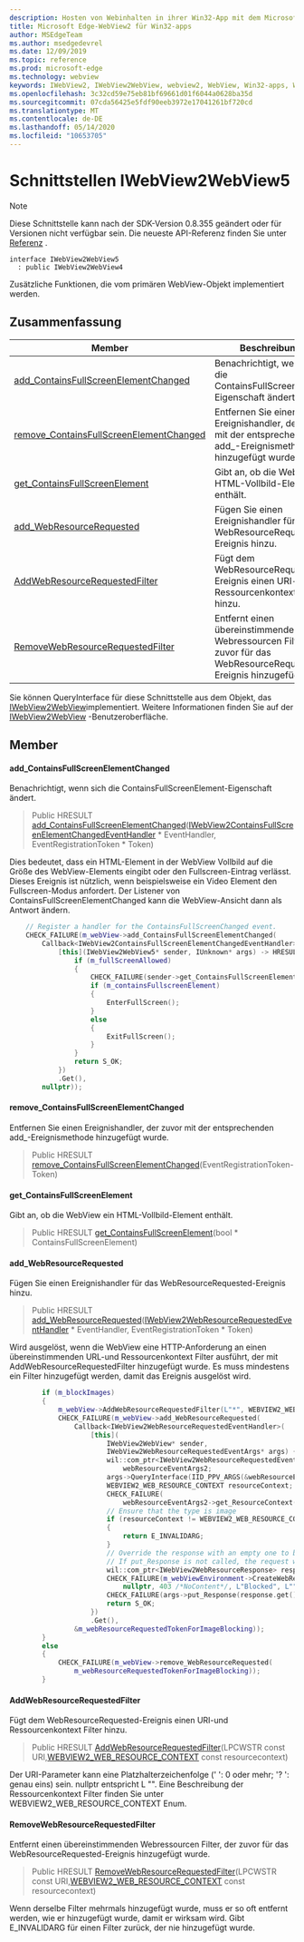 ```yaml
---
description: Hosten von Webinhalten in ihrer Win32-App mit dem Microsoft Edge WebView2-Steuerelement
title: Microsoft Edge-WebView2 für Win32-apps
author: MSEdgeTeam
ms.author: msedgedevrel
ms.date: 12/09/2019
ms.topic: reference
ms.prod: microsoft-edge
ms.technology: webview
keywords: IWebView2, IWebView2WebView, webview2, WebView, Win32-apps, Win32, Edge
ms.openlocfilehash: 3c32cd59e75eb81bf69661d01f6044a0628ba35d
ms.sourcegitcommit: 07cda56425e5fdf90eeb3972e17041261bf720cd
ms.translationtype: MT
ms.contentlocale: de-DE
ms.lasthandoff: 05/14/2020
ms.locfileid: "10653705"
---
```

# Schnittstellen IWebView2WebView5 

> [!NOTE]
> Diese Schnittstelle kann nach der SDK-Version 0.8.355 geändert oder für Versionen nicht verfügbar sein. Die neueste API-Referenz finden Sie unter [Referenz](../../../webview2-api-reference.md) .

```
interface IWebView2WebView5
  : public IWebView2WebView4
```

Zusätzliche Funktionen, die vom primären WebView-Objekt implementiert werden.

## Zusammenfassung

 Member                        | Beschreibungen
--------------------------------|---------------------------------------------
[add_ContainsFullScreenElementChanged](#add_containsfullscreenelementchanged) | Benachrichtigt, wenn sich die ContainsFullScreenElement-Eigenschaft ändert.
[remove_ContainsFullScreenElementChanged](#remove_containsfullscreenelementchanged) | Entfernen Sie einen Ereignishandler, der zuvor mit der entsprechenden add_-Ereignismethode hinzugefügt wurde.
[get_ContainsFullScreenElement](#get_containsfullscreenelement) | Gibt an, ob die WebView ein HTML-Vollbild-Element enthält.
[add_WebResourceRequested](#add_webresourcerequested) | Fügen Sie einen Ereignishandler für das WebResourceRequested-Ereignis hinzu.
[AddWebResourceRequestedFilter](#addwebresourcerequestedfilter) | Fügt dem WebResourceRequested-Ereignis einen URI-und Ressourcenkontext Filter hinzu.
[RemoveWebResourceRequestedFilter](#removewebresourcerequestedfilter) | Entfernt einen übereinstimmenden Webressourcen Filter, der zuvor für das WebResourceRequested-Ereignis hinzugefügt wurde.

Sie können QueryInterface für diese Schnittstelle aus dem Objekt, das [IWebView2WebView](IWebView2WebView.md)implementiert. Weitere Informationen finden Sie auf der [IWebView2WebView](IWebView2WebView.md) -Benutzeroberfläche.

## Member

#### add_ContainsFullScreenElementChanged 

Benachrichtigt, wenn sich die ContainsFullScreenElement-Eigenschaft ändert.

> Public HRESULT [add_ContainsFullScreenElementChanged](#add_containsfullscreenelementchanged)([IWebView2ContainsFullScreenElementChangedEventHandler](IWebView2ContainsFullScreenElementChangedEventHandler.md) * EventHandler, EventRegistrationToken * Token)

Dies bedeutet, dass ein HTML-Element in der WebView Vollbild auf die Größe des WebView-Elements eingibt oder den Fullscreen-Eintrag verlässt. Dieses Ereignis ist nützlich, wenn beispielsweise ein Video Element den Fullscreen-Modus anfordert. Der Listener von ContainsFullScreenElementChanged kann die WebView-Ansicht dann als Antwort ändern.

```cpp
    // Register a handler for the ContainsFullScreenChanged event.
    CHECK_FAILURE(m_webView->add_ContainsFullScreenElementChanged(
        Callback<IWebView2ContainsFullScreenElementChangedEventHandler>(
            [this](IWebView2WebView5* sender, IUnknown* args) -> HRESULT {
                if (m_fullScreenAllowed)
                {
                    CHECK_FAILURE(sender->get_ContainsFullScreenElement(&m_containsFullscreenElement));
                    if (m_containsFullscreenElement)
                    {
                        EnterFullScreen();
                    }
                    else
                    {
                        ExitFullScreen();
                    }
                }
                return S_OK;
            })
            .Get(),
        nullptr));
```

#### remove_ContainsFullScreenElementChanged 

Entfernen Sie einen Ereignishandler, der zuvor mit der entsprechenden add_-Ereignismethode hinzugefügt wurde.

> Public HRESULT [remove_ContainsFullScreenElementChanged](#remove_containsfullscreenelementchanged)(EventRegistrationToken-Token)

#### get_ContainsFullScreenElement 

Gibt an, ob die WebView ein HTML-Vollbild-Element enthält.

> Public HRESULT [get_ContainsFullScreenElement](#get_containsfullscreenelement)(bool * ContainsFullScreenElement)

#### add_WebResourceRequested 

Fügen Sie einen Ereignishandler für das WebResourceRequested-Ereignis hinzu.

> Public HRESULT [add_WebResourceRequested](#add_webresourcerequested)([IWebView2WebResourceRequestedEventHandler](IWebView2WebResourceRequestedEventHandler.md) * EventHandler, EventRegistrationToken * Token)

Wird ausgelöst, wenn die WebView eine HTTP-Anforderung an einen übereinstimmenden URL-und Ressourcenkontext Filter ausführt, der mit AddWebResourceRequestedFilter hinzugefügt wurde. Es muss mindestens ein Filter hinzugefügt werden, damit das Ereignis ausgelöst wird.

```cpp
        if (m_blockImages)
        {
            m_webView->AddWebResourceRequestedFilter(L"*", WEBVIEW2_WEB_RESOURCE_CONTEXT_IMAGE);
            CHECK_FAILURE(m_webView->add_WebResourceRequested(
                Callback<IWebView2WebResourceRequestedEventHandler>(
                    [this](
                        IWebView2WebView* sender,
                        IWebView2WebResourceRequestedEventArgs* args) {
                        wil::com_ptr<IWebView2WebResourceRequestedEventArgs2>
                            webResourceEventArgs2;
                        args->QueryInterface(IID_PPV_ARGS(&webResourceEventArgs2));
                        WEBVIEW2_WEB_RESOURCE_CONTEXT resourceContext;
                        CHECK_FAILURE(
                            webResourceEventArgs2->get_ResourceContext(&resourceContext));
                        // Ensure that the type is image
                        if (resourceContext != WEBVIEW2_WEB_RESOURCE_CONTEXT_IMAGE)
                        {
                            return E_INVALIDARG;
                        }
                        // Override the response with an empty one to block the image.
                        // If put_Response is not called, the request will continue as normal.
                        wil::com_ptr<IWebView2WebResourceResponse> response;
                        CHECK_FAILURE(m_webViewEnvironment->CreateWebResourceResponse(
                            nullptr, 403 /*NoContent*/, L"Blocked", L"", &response));
                        CHECK_FAILURE(args->put_Response(response.get()));
                        return S_OK;
                    })
                    .Get(),
                &m_webResourceRequestedTokenForImageBlocking));
        }
        else
        {
            CHECK_FAILURE(m_webView->remove_WebResourceRequested(
                m_webResourceRequestedTokenForImageBlocking));
        }
```

#### AddWebResourceRequestedFilter 

Fügt dem WebResourceRequested-Ereignis einen URI-und Ressourcenkontext Filter hinzu.

> Public HRESULT [AddWebResourceRequestedFilter](#addwebresourcerequestedfilter)(LPCWSTR const URI,[WEBVIEW2_WEB_RESOURCE_CONTEXT](IWebView2WebView.md#webview2_web_resource_context) const resourcecontext)

Der URI-Parameter kann eine Platzhalterzeichenfolge (' ': 0 oder mehr; '? ': genau eins) sein. nullptr entspricht L "". Eine Beschreibung der Ressourcenkontext Filter finden Sie unter WEBVIEW2_WEB_RESOURCE_CONTEXT Enum.

#### RemoveWebResourceRequestedFilter 

Entfernt einen übereinstimmenden Webressourcen Filter, der zuvor für das WebResourceRequested-Ereignis hinzugefügt wurde.

> Public HRESULT [RemoveWebResourceRequestedFilter](#removewebresourcerequestedfilter)(LPCWSTR const URI,[WEBVIEW2_WEB_RESOURCE_CONTEXT](IWebView2WebView.md#webview2_web_resource_context) const resourcecontext)

Wenn derselbe Filter mehrmals hinzugefügt wurde, muss er so oft entfernt werden, wie er hinzugefügt wurde, damit er wirksam wird. Gibt E_INVALIDARG für einen Filter zurück, der nie hinzugefügt wurde.

